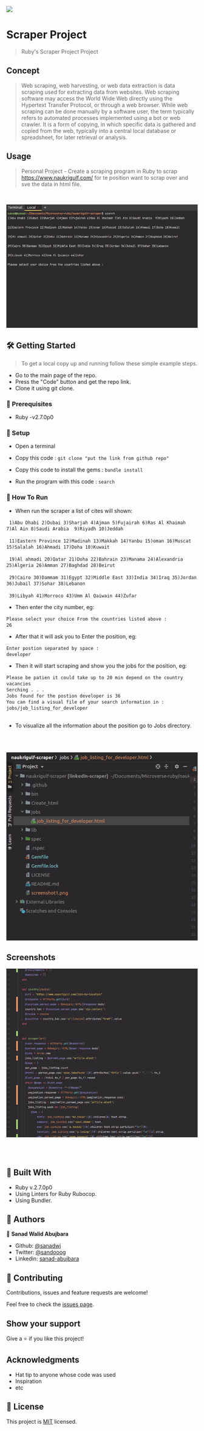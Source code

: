 ![](https://img.shields.io/badge/Microverse-blueviolet)

# Scraper Project

> Ruby's Scraper Project Project

## Concept
> Web scraping, web harvesting, or web data extraction is data scraping used for extracting data from websites. Web scraping software may access the World Wide Web directly using the Hypertext Transfer Protocol, or through a web browser. While web scraping can be done manually by a software user, the term typically refers to automated processes implemented using a bot or web crawler. It is a form of copying, in which specific data is gathered and copied from the web, typically into a central local database or spreadsheet, for later retrieval or analysis.
## Usage

> Personal Project - Create a scraping program in Ruby to scrap https://www.naukrigulf.com/ for te position want to scrap over and sve the data in html file.
<br>

![](gif1.gif)
   
  
## 🛠 Getting Started

> To get a local copy up and running follow these simple example steps.

- Go to the main page of the repo.
- Press the "Code" button and get the repo link.
- Clone it using git clone.

### 📝 Prerequisites

- Ruby -v2.7.0p0

### 📝 Setup

 - Open a terminal
 
 - Copy this code : 
        ```
        git clone "put the link from github repo"
        ```
 - Copy this code to install the gems :
         ```
        bundle install
        ```       
- Run the program with this code :
        ```
        search
        ```
### 📝 How To Run
   - When run the scraper a list of cites will shown:
    
   ```
    1)Abu Dhabi 2)Dubai 3)Sharjah 4)Ajman 5)Fujairah 6)Ras Al Khaimah 7)Al Ain 8)Saudi Arabia  9)Riyadh 10)Jeddah
    
    11)Eastern Province 12)Madinah 13)Makkah 14)Yanbu 15)oman 16)Muscat 15)Salalah 16)Ahmadi 17)Doha 18)Kuwait
    
    19)Al ahmadi 20)Qatar 21)Doha 22)Bahrain 23)Manama 24)Alexandria 25)Algeria 26)Amman 27)Baghdad 28)Beirut
    
    29)Cairo 30)Dammam 31)Egypt 32)Middle East 33)India 34)Iraq 35)Jordan 36)Jubail 37)Sohar 38)Lebanon
    
    39)Libyah 41)Morroco 43)Umm Al Qaiwain 44)Zufar

   ```
   
   - Then enter the city number, eg:
   ```
Please select your choice From the countries listed above :
26

```
   
   - After that it will ask you to Enter the position, eg:
   ```
Enter postion separated by space :
developer

``` 
    
   - Then it will start scraping and show you the jobs for the position, eg:
   ```
Please be patien it could take up to 20 min depend on the country vacancies
Serching . . .
Jobs found for the postion developer is 36
You can find a visual file of your search information in :
jobs/job_listing_for_developer


```
    
   - To visualize all the information about the position go to Jobs directory.
   
    

  
  <br>
  <br>
  
    
  ![](gif2.gif) 


## Screenshots
    
 ![screenshot](./screenshot1.png)
        
 <br>      
 <br>  

 
 ## 🔧 Built With
 
 - Ruby v.2.7.0p0
 - Using Linters for Ruby Rubocop.
 - Using Bundler.



## 👤 Authors


👤 **Sanad Walid Abujbara**

- Github: [@sanadwj](https://github.com/sanadwj)
- Twitter: [@sandooog](https://twitter.com/sandooog)
- Linkedin: [sanad-abujbara](https://linkedin.com/in/sanad-abujbara)


## 🤝 Contributing

Contributions, issues and feature requests are welcome!

Feel free to check the [issues page](issues/).

## Show your support

Give a ⭐️ if you like this project!

## Acknowledgments

- Hat tip to anyone whose code was used
- Inspiration
- etc

## 📝 License

This project is [MIT](lic.url) licensed.
